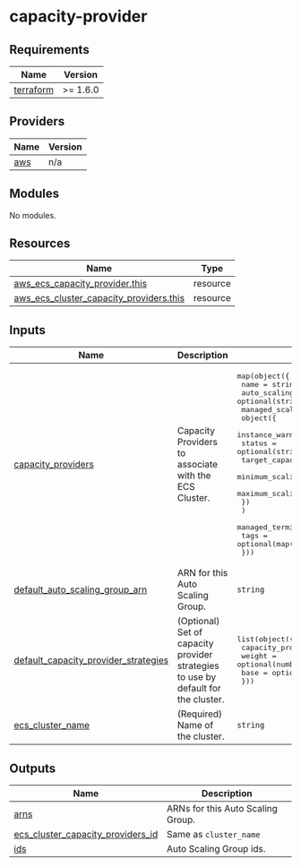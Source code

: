<!-- BEGIN_TF_DOCS -->
# capacity-provider

## Requirements

| Name | Version |
|------|---------|
| <a name="requirement_terraform"></a> [terraform](#requirement\_terraform) | >= 1.6.0 |

## Providers

| Name | Version |
|------|---------|
| <a name="provider_aws"></a> [aws](#provider\_aws) | n/a |

## Modules

No modules.

## Resources

| Name | Type |
|------|------|
| [aws_ecs_capacity_provider.this](https://registry.terraform.io/providers/hashicorp/aws/latest/docs/resources/ecs_capacity_provider) | resource |
| [aws_ecs_cluster_capacity_providers.this](https://registry.terraform.io/providers/hashicorp/aws/latest/docs/resources/ecs_cluster_capacity_providers) | resource |

## Inputs

| Name | Description | Type | Default | Required |
|------|-------------|------|---------|:--------:|
| <a name="input_capacity_providers"></a> [capacity\_providers](#input\_capacity\_providers) | Capacity Providers to associate with the ECS Cluster. | <pre>map(object({<br>    name                   = string<br>    auto_scaling_group_arn = optional(string)<br>    managed_scaling = optional(<br>      object({<br>        instance_warmup_period    = optional(number)<br>        status                    = optional(string)<br>        target_capacity           = optional(number)<br>        minimum_scaling_step_size = optional(number)<br>        maximum_scaling_step_size = optional(number)<br>      })<br>    )<br>    managed_termination_protection = optional(string, "ENABLED")<br>    tags                           = optional(map(string), {})<br>  }))</pre> | `{}` | no |
| <a name="input_default_auto_scaling_group_arn"></a> [default\_auto\_scaling\_group\_arn](#input\_default\_auto\_scaling\_group\_arn) | ARN for this Auto Scaling Group. | `string` | n/a | yes |
| <a name="input_default_capacity_provider_strategies"></a> [default\_capacity\_provider\_strategies](#input\_default\_capacity\_provider\_strategies) | (Optional) Set of capacity provider strategies to use by default for the cluster. | <pre>list(object({<br>    capacity_provider = string<br>    weight            = optional(number, 0)<br>    base              = optional(number, 0)<br>  }))</pre> | `[]` | no |
| <a name="input_ecs_cluster_name"></a> [ecs\_cluster\_name](#input\_ecs\_cluster\_name) | (Required) Name of the cluster. | `string` | n/a | yes |

## Outputs

| Name | Description |
|------|-------------|
| <a name="output_arns"></a> [arns](#output\_arns) | ARNs for this Auto Scaling Group. |
| <a name="output_ecs_cluster_capacity_providers_id"></a> [ecs\_cluster\_capacity\_providers\_id](#output\_ecs\_cluster\_capacity\_providers\_id) | Same as `cluster_name` |
| <a name="output_ids"></a> [ids](#output\_ids) | Auto Scaling Group ids. |
<!-- END_TF_DOCS -->
